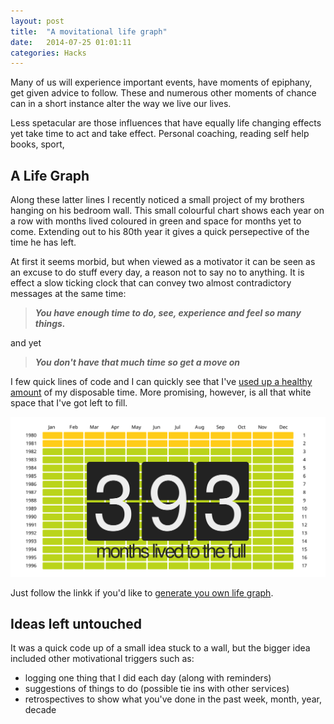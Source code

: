 ```yaml
---
layout: post
title:  "A movitational life graph"
date:   2014-07-25 01:01:11
categories: Hacks
---
```


Many of us will experience important events, have moments of epiphany, get given advice to follow. These and numerous other moments of chance can in a short instance alter the way we live our lives.

Less spetacular are those influences that have equally life changing effects yet take time to act and take effect. Personal coaching, reading self help books, sport,


## A Life Graph

Along these latter lines I recently noticed a small project of my brothers hanging on his bedroom wall. This small colourful chart shows each year on a row with months lived coloured in green and  space for months yet to come. Extending out to his 80th year it gives a quick persepective of the time he has left.

At first it seems morbid, but when viewed as a motivator it can be seen as an excuse to do stuff every day, a reason not to say no to anything. It is effect a slow ticking clock that can convey two almost contradictory messages at the same time:

> ***You have enough time to do, see, experience and feel so many things.***

and yet

> ***You don't have that much time so get a move on***

I few quick lines of code and I can quickly see that I've [used up a healthy amount](https://tomdottom.github.io/life-graph/#birthdate/06/11/1980) of my disposable time. More promising, however, is all that white space that I've got left to fill.

<a href="https://tomdottom.github.io/life-graph/#birthdate/06/11/1980">
<img src="/images/life-graph.svg" alt="my life graph" title="My life graph" style="max-width:100%;"></a>


Just follow the linkk if you'd like to [generate you own life graph](https://tomdottom.github.io/life-graph/).

## Ideas left untouched

It was a quick code up of a small idea stuck to a wall, but the bigger idea included other motivational triggers such as:

* logging one thing that I did each day (along with reminders)
* suggestions of things to do (possible tie ins with other services)
* retrospectives to show what you've done in the past week, month, year, decade
